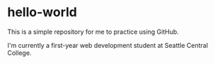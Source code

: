 # hello-world
This is a simple repository for me to practice using GitHub.

I'm currently a first-year web development student at Seattle Central College.
